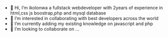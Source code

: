 - 👋 Hi, I’m ikolonwa a fullstack webdeveloper with 2years of experience in html,css js boostrap,php and mysql database
- 👀 I’m interested in collaborating with best developers across the world
- 🌱 I’m currently adding my existing knowledge on javascript and php
- 💞️ I’m looking to collaborate on ...

<!---
smithego/smithego is a ✨ special ✨ repository because its `README.md` (this file) appears on your GitHub profile.
You can click the Preview link to take a look at your changes.
--->
